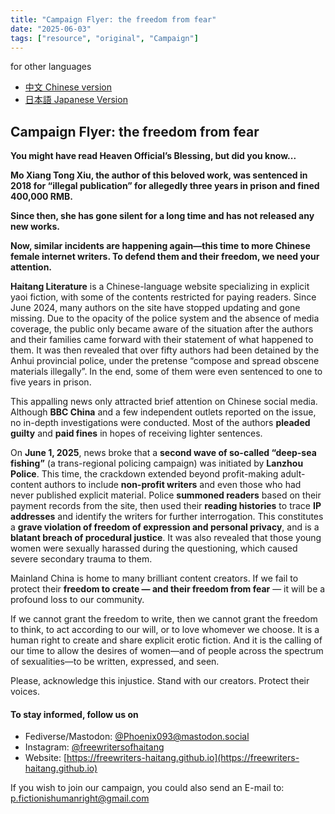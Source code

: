 ```yaml
---
title: "Campaign Flyer: the freedom from fear" 
date: "2025-06-03"
tags: ["resource", "original", "Campaign"] 
---
```


for other languages

- [中文 Chinese version](https://freewriters-haitang.github.io/posts/000010-flyer/)
- [日本語 Japanese Version](https://freewriters-haitang.github.io/japanese/posts/000010-flyer/)


## Campaign Flyer: the freedom from fear

**You might have read Heaven Official’s Blessing, but did you know...**

**Mo Xiang Tong Xiu, the author of this beloved work, was sentenced in 2018 for “illegal publication” for allegedly three years in prison and fined 400,000 RMB.**

**Since then, she has gone silent for a long time and has not released any new works.**

**Now, similar incidents are happening again—this time to more Chinese female internet writers. To defend them and their freedom, we need your attention.**

**Haitang Literature** is a Chinese-language website specializing in explicit yaoi fiction, with some of the contents restricted for paying readers. Since June 2024, many authors on the site have stopped updating and gone missing. Due to the opacity of the police system and the absence of media coverage, the public only became aware of the situation after the authors and their families came forward with their statement of what happened to them. It was then revealed that over fifty authors had been detained by the Anhui provincial police, under the pretense “compose and spread obscene materials illegally”. In the end, some of them were even sentenced to one to five years in prison.

This appalling news only attracted brief attention on Chinese social media. Although **BBC China** and a few independent outlets reported on the issue, no in-depth investigations were conducted. Most of the authors **pleaded guilty** and **paid fines** in hopes of receiving lighter sentences.

On **June 1, 2025**, news broke that a **second wave of so-called “deep-sea fishing”** (a trans-regional policing campaign) was initiated by **Lanzhou Police**. This time, the crackdown extended beyond profit-making adult-content authors to include **non-profit writers** and even those who had never published explicit material. Police **summoned readers** based on their payment records from the site, then used their **reading histories** to trace **IP addresses** and identify the writers for further interrogation. This constitutes a **grave violation of freedom of expression and personal privacy**, and is a **blatant breach of procedural justice**. It was also revealed that those young women were sexually harassed during the questioning, which caused severe secondary trauma to them. 

Mainland China is home to many brilliant content creators. If we fail to protect their **freedom to create — and their freedom from fear** — it will be a profound loss to our community.

If we cannot grant the freedom to write, then we cannot grant the freedom to think, to act according to our will, or to love whomever we choose. It is a human right to create and share explicit erotic fiction. And it is the calling of our time to allow the desires of women—and of people across the spectrum of sexualities—to be written, expressed, and seen.

Please, acknowledge this injustice. Stand with our creators. Protect their voices.

#### To stay informed, follow us on 

- Fediverse/Mastodon: [@Phoenix093@mastodon.social](https://mastodon.social/@Phoenix093)
- Instagram: [@freewritersofhaitang](https://www.instagram.com/freewritersofhaitang/)
- Website: [https://freewriters-haitang.github.io](https://freewriters-haitang.github.io)

If you wish to join our campaign, you could also send an E-mail to: [p.fictionishumanright@gmail.com](mailto:p.fictionishumanright@gmail.com)
